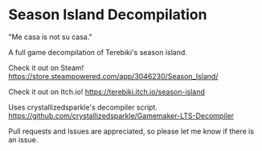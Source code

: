 # Season Island Decompilation
"Me casa is not su casa."

A full game decompilation of Terebiki's season island.

Check it out on Steam!
https://store.steampowered.com/app/3046230/Season_Island/

Check it out on Itch.io!
https://terebiki.itch.io/season-island

Uses crystallizedsparkle's decompiler script.
https://github.com/crystallizedsparkle/Gamemaker-LTS-Decompiler

Pull requests and Issues are appreciated, so please let me know if there is an issue.
